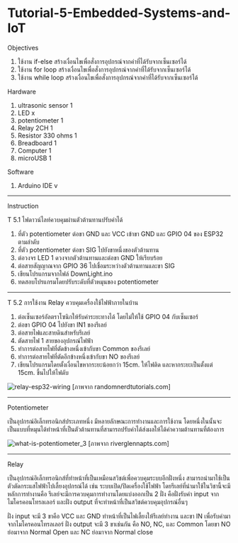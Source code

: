 # Tutorial-5-Embedded-Systems-and-IoT


Objectives
1.	ใช้งาน if-else สร้างเงื่อนไขเพื่อสั่งการอุปกรณ์จากค่าที่ได้รับจากเซ็นเซอร์ได้
2.	ใช้งาน for loop สร้างเงื่อนไขเพื่อสั่งการอุปกรณ์จากค่าที่ได้รับจากเซ็นเซอร์ได้
3.	ใช้งาน while loop สร้างเงื่อนไขเพื่อสั่งการอุปกรณ์จากค่าที่ได้รับจากเซ็นเซอร์ได้

Hardware
1.	ultrasonic sensor   1	        
2.	LED		              x
3.	potentiometer	      1
4.  Relay 2CH           1
5.  Resistor 330 ohms   1
4.	Breadboard          1
5.	Computer	          1
6.	microUSB	          1 

Software
1. Arduino IDE v
--------------------
Instruction

T 5.1 ไฟดาวน์ไลท์ควบคุมผ่านตัวต้านทานปรับค่าได้
1. ที่ตัว potentiometer ต่อขา GND และ VCC เข้าขา GND และ GPIO 04 ของ ESP32 ตามลำดับ
2. ที่ตัว potentiometer ต่อขา SIG ไปยังขาหนึ่งของตัวต้านทาน
3. ต่อวงจร LED 1 ดวงจากตัวต้านทานและต่อขา GND ให้เรียบร้อย
4. ต่อสายสัญญาณจาก GPIO 36 ไปเชื่อมระหว่างตัวต้านทานและขา SIG
5. เขียนโปรแกรมจากไฟล์ DownLight.ino
6. ทดสอบโปรแกรมโดยปรับระดับที่ตัวหมุนของ potentiometer
--------------------

T 5.2 การใช้งาน Relay ควบคุมเครื่องใช้ไฟฟ้าภายในบ้าน
1. ต่อเซ็นเซอร์อัลตราโซนิกให้รับค่าระยะทางได้ โดยไม่ให้ใช้ GPIO 04 กับเซ็นเซอร์
1. ต่อขา GPIO 04 ไปยังขา IN1 ของรีเลย์
2. ต่อสายไฟและสายดินสำหรับรีเลย์
3. ตัดสายไฟ 1 สายของอุปกรณ์ไฟฟ้า
4. ทำการต่อสายไฟที่ตัดข้างหนึ่งเข้ากับขา Common ของรีเลย์
5. ทำการต่อสายไฟที่ตัดอีกข้างหนึ่งเข้ากับขา NO ของรีเลย์
6. เขียนโปรแกรมโดยตั้งเงื่อนไขหากระยะน้อยกว่า 15cm. ให้ไฟติด และหากระยะเป็นตั้งแต่ 15cm. ขึ้นไปให้ไฟดับ


![relay-esp32-wiring](https://user-images.githubusercontent.com/125423996/219270742-3a012498-10bc-4e7e-9985-c47089516265.jpg)
[ภาพจาก randomnerdtutorials.com]






--------------------
Potentiometer

เป็นอุปกรณ์อิเล็กทรอนิกส์ประเภทหนึ่ง มีหลายลักษณะการทำงานและการใช้งาน โดยหนึ่งในนั้นจะเป็นแบบที่หมุนได้ทำหน้าที่เป็นตัวต้านทานที่สามารถปรับค่าได้ส่งผลให้ได้ค่าความต้านทานที่ต้องการ

![what-is-potentiometer_3](https://user-images.githubusercontent.com/125423996/219269830-60df34ee-ca69-4e41-8c50-99788d37e086.jpg)
[ภาพจาก riverglennapts.com]

--------------------
Relay

เป็นอุปกรณ์อิเล็กทรอนิกส์ที่ทำหน้าที่เป็นเหมือนสวิชต์เพื่อควบคุมระบบอีกฝั่งหนึ่ง สามารถนำมาใช้เป็นตัวตัดกระแสไฟฟ้าไปเลี้ยงอุปกรณ์ได้ เช่น ระบบเปิด/ปิดเครื่องใช้ไฟฟ้า โดยรีเลย์ที่นำมาใช้ในวิชานี้จะมีหลักการทำงานคือ รีเลย์จะมีการควบคุมการทำงานโดยแบ่งออกเป็น 2 ฝั่ง คือฝั่งรับค่า input จากไมโครคอนโทรลเลอร์ และฝั่ง output ที่จะทำหน้าที่เป็นสวิชต์ควบคุมอุปกรณ์อื่นๆ

ฝั่ง input จะมี 3 ขาคือ VCC และ GND ทำหน้าที่เป็นไฟเลี้ยงให้รีเลย์ทำงาน และขา IN เพื่อรับค่ามาจากไมโครคอนโทรลเลอร์
ฝั่ง output จะมี 3 ขาเช่นกัน คือ NO, NC, และ Common โดยขา NO ย่อมาจาก Normal Open และ NC ย่อมาจาก Normal close
